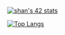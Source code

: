 [![shan's 42 stats](https://badge42.vercel.app/api/v2/cl46zxs0h001609mhjzl7j7xr/stats?cursusId=21&coalitionId=85)](https://github.com/JaeSeoKim/badge42)

[![Top Langs](https://github-readme-stats.vercel.app/api/top-langs/?username=jklom0326&hide=c++,java&show_icons=true&theme=cobalt)](https://github.com/anuraghazra/github-readme-stats)
